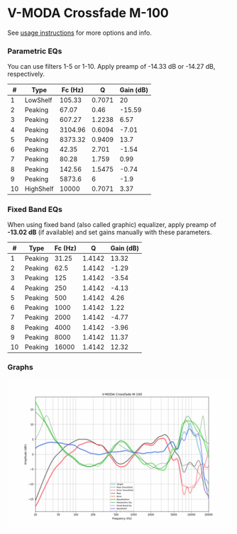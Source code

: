 # V-MODA Crossfade M-100
See [usage instructions](https://github.com/jaakkopasanen/AutoEq#usage) for more options and info.

### Parametric EQs
You can use filters 1-5 or 1-10. Apply preamp of -14.33 dB or -14.27 dB, respectively.

|   # | Type      |   Fc (Hz) |      Q |   Gain (dB) |
|-----|-----------|-----------|--------|-------------|
|   1 | LowShelf  |    105.33 | 0.7071 |       20    |
|   2 | Peaking   |     67.07 | 0.46   |      -15.59 |
|   3 | Peaking   |    607.27 | 1.2238 |        6.57 |
|   4 | Peaking   |   3104.96 | 0.6094 |       -7.01 |
|   5 | Peaking   |   8373.32 | 0.9409 |       13.7  |
|   6 | Peaking   |     42.35 | 2.701  |       -1.54 |
|   7 | Peaking   |     80.28 | 1.759  |        0.99 |
|   8 | Peaking   |    142.56 | 1.5475 |       -0.74 |
|   9 | Peaking   |   5873.6  | 6      |       -1.9  |
|  10 | HighShelf |  10000    | 0.7071 |        3.37 |

### Fixed Band EQs
When using fixed band (also called graphic) equalizer, apply preamp of **-13.02 dB** (if available) and set gains manually with these parameters.

|   # | Type    |   Fc (Hz) |      Q |   Gain (dB) |
|-----|---------|-----------|--------|-------------|
|   1 | Peaking |     31.25 | 1.4142 |       13.32 |
|   2 | Peaking |     62.5  | 1.4142 |       -1.29 |
|   3 | Peaking |    125    | 1.4142 |       -3.54 |
|   4 | Peaking |    250    | 1.4142 |       -4.13 |
|   5 | Peaking |    500    | 1.4142 |        4.26 |
|   6 | Peaking |   1000    | 1.4142 |        1.22 |
|   7 | Peaking |   2000    | 1.4142 |       -4.77 |
|   8 | Peaking |   4000    | 1.4142 |       -3.96 |
|   9 | Peaking |   8000    | 1.4142 |       11.37 |
|  10 | Peaking |  16000    | 1.4142 |       12.32 |

### Graphs
![](./V-MODA%20Crossfade%20M-100.png)
